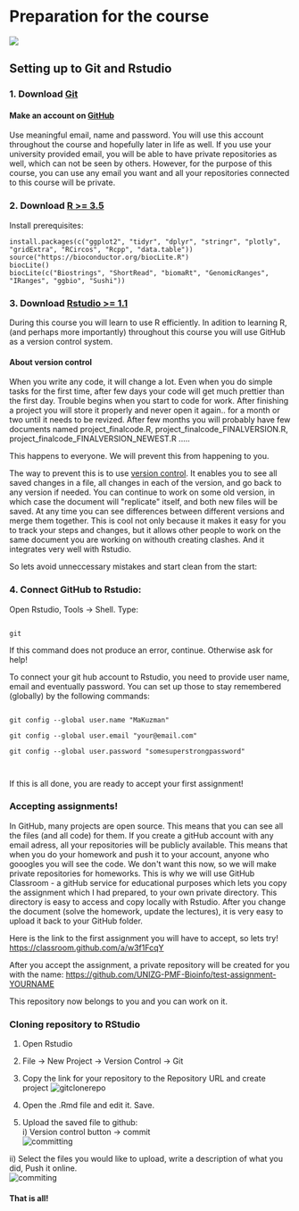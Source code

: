 # Preparation for the course  

![](https://user-images.githubusercontent.com/37149324/46141952-b0dbbe80-c255-11e8-9cca-da81fc04bbb2.png)  



## Setting up to Git and Rstudio



### 1. Download [Git](https://git-scm.com/downloads)

#### Make an account on [GitHub](https://github.com/join)



Use meaningful email, name and password. You will use this account throughout the course and hopefully later in life as well. If you use your university provided email, you will be able to have private repositories as well, which can not be seen by others. However, for the purpose of this course, you can use any email you want and all your repositories connected to this course will be private.





### 2. Download [R >= 3.5]()

Install prerequisites:
```
install.packages(c("ggplot2", "tidyr", "dplyr", "stringr", "plotly", "gridExtra", "RCircos", "Rcpp", "data.table"))
source("https://bioconductor.org/biocLite.R")
biocLite()
biocLite(c("Biostrings", "ShortRead", "biomaRt", "GenomicRanges", "IRanges", "ggbio", "Sushi"))
```


### 3. Download [Rstudio >= 1.1](https://www.rstudio.com/products/rstudio/download/#download)


During this course you will learn to use R efficiently. In adition to learning R, (and perhaps more importantly) throughout this course you will use GitHub as a version control system. 



#### About version control



When you write any code, it will change a lot. Even when you do simple tasks for the first time, after few days your code will get much prettier than the first day. Trouble begins when you start to code for work. After finishing a project you will store it properly and never open it again.. for a month or two until it needs to be revized. After few months you will probably have few documents named project_finalcode.R, project_finalcode_FINALVERSION.R, project_finalcode_FINALVERSION_NEWEST.R .....



This happens to everyone. We will prevent this from happening to you.



The way to prevent this is to use [version control](https://vimeo.com/41027679). It enables you to see all saved changes in a file, all changes in each of the version, and go back to any version if needed. You can continue to work on some old version, in which case the document will "replicate" itself, and both new files will be saved. At any time you can see differences between different versions and merge them together. This is cool not only because it makes it easy for you to track your steps and changes, but it allows other people to work on the same document you are working on withouth creating clashes. And it integrates very well with Rstudio.



So lets avoid unneccessary mistakes and start clean from the start:



### 4. Connect GitHub to Rstudio:



Open Rstudio, Tools -> Shell. Type:



```{bash}

git

```



If this command does not produce an error, continue. Otherwise ask for help!

To connect your git hub account to Rstudio, you need to provide user name, email and eventually password. You can set up those to stay remembered (globally) by the following commands:



```{bash}

git config --global user.name "MaKuzman"

git config --global user.email "your@email.com"

git config --global user.password "somesuperstrongpassword"



```

If this is all done, you are ready to accept your first assignment!

### Accepting assignments!

In GitHub, many projects are open source. This means that you can see all the files (and all code) for them. If you create a gitHub account with any email adress, all your repositories will be publicly available. This means that when you do your homework and push it to your account, anyone who gooogles you will see the code. We don't want this now, so we will make private repositories for homeworks. This is why we will use GitHub Classroom - a gitHub service for educational purposes which lets you copy the assignment which I had prepared, to your own private directory. This directory is easy to access and copy locally with Rstudio. After you change the document (solve the homework, update the lectures), it is very easy to upload it back to your GitHub folder.

Here is the link to the first assignment you will have to accept, so lets try! https://classroom.github.com/a/w3f1FcqY 

After you accept the assignment, a private repository will be created for you with the name: https://github.com/UNIZG-PMF-Bioinfo/test-assignment-YOURNAME 

This repository now belongs to you and you can work on it. 

### Cloning repository to RStudio

1) Open Rstudio  
2) File -> New Project -> Version Control -> Git
3) Copy the link for your repository to the Repository URL and create project 
![gitclonerepo](https://user-images.githubusercontent.com/37149324/46141829-5cd0da00-c255-11e8-9eb3-4cf4ad3e5592.JPG)

4) Open the .Rmd file and edit it. Save.  
5) Upload the saved file to github:  
  i) Version control button -> commit  
   ![committing](https://user-images.githubusercontent.com/37149324/46142587-bfc37080-c257-11e8-82d3-ce15c6738832.JPG)

  ii) Select the files you would like to upload, write a description of what you did, Push it online.  
  ![commiting](https://user-images.githubusercontent.com/37149324/46142588-bfc37080-c257-11e8-9842-8449508c4ea9.JPG)

#### That is all!
